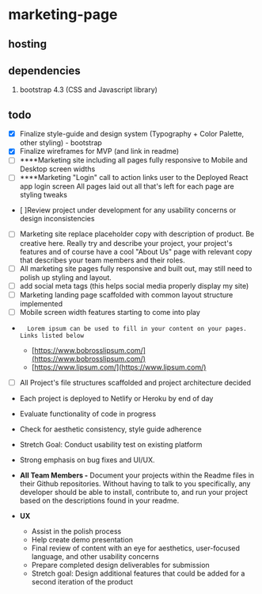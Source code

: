 # marketing-page

## hosting

## dependencies
1. bootstrap 4.3 (CSS and Javascript library)

## todo
- [x] Finalize style-guide and design system (Typography + Color Palette, other styling) - bootstrap
- [x] Finalize wireframes for MVP (and link in readme)
- [ ] ****Marketing site including all pages fully responsive to Mobile and Desktop screen widths
- [ ] ****Marketing "Login" call to action links user to the Deployed React app login screen
All pages laid out all that's left for each page are styling tweaks
- [ ]Review project under development for any usability concerns or design inconsistencies
- [ ] Marketing site replace placeholder copy with description of product. Be creative here. Really try and describe your project, your project's features and of course have a cool "About Us" page with relevant copy that describes your team members and their roles.
- [ ] All marketing site pages fully responsive and built out, may still need to polish up styling and layout.
- [ ] add social meta tags (this helps social media properly display my site)
- [ ] Marketing landing page scaffolded with common layout structure implemented
- [ ] Mobile screen width features starting to come into play
-       Lorem ipsum can be used to fill in your content on your pages. Links listed below
    - [https://www.bobrosslipsum.com/](https://www.bobrosslipsum.com/)
    - [https://www.lipsum.com/](https://www.lipsum.com/)

- [ ] All Project's file structures scaffolded and project architecture decided
- Each project is deployed to Netlify or Heroku by end of day

 - Evaluate functionality of code in progress
 - Check for aesthetic consistency, style guide adherence
 - Stretch Goal: Conduct usability test on existing platform
 - Strong emphasis on bug fixes and UI/UX.

- **All Team Members -** Document your projects within the Readme files in their Github repositories. Without having to talk to you specifically, any developer should be able to install, contribute to, and run your project based on the descriptions found in your readme.
- **UX**
    - Assist in the polish process
    - Help create demo presentation
    - Final review of content with an eye for aesthetics, user-focused language, and other usability concerns
    - Prepare completed design deliverables for submission
    - Stretch goal: Design additional features that could be added for a second iteration of the product




